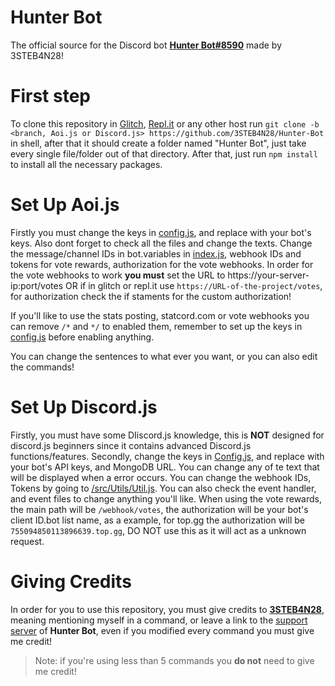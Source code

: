 # Hunter Bot

The official source for the Discord bot **[Hunter Bot#8590](https://discord.com/oauth2/authorize?client_id=755094850113896639&scope=bot&permissions=213249095)** made by 3STEB4N28!

# First step
To clone this repository in [Glitch](https://glitch.com), [Repl.it](https://replit.com) or any other host run `git clone -b <branch, Aoi.js or Discord.js> https://github.com/3STEB4N28/Hunter-Bot` in shell, after that it should create a folder named "Hunter Bot", just take every single file/folder out of that directory. After that, just run `npm install` to install all the necessary packages.

# Set Up Aoi.js

Firstly you must change the keys in [config.js](https://github.com/3STEB4N28/Hunter-Bot/blob/Aoi.js/config.js), and replace with your bot's keys. Also dont forget to check all the files and change the texts. Change the message/channel IDs in bot.variables in [index.js](https://github.com/3STEB4N28/Hunter-Bot/blob/Aoi.js/index.js), webhook IDs and tokens for vote rewards, authorization for the vote webhooks. In order for the vote webhooks to work **you must** set the URL to https://your-server-ip:port/votes OR if in glitch or repl.it use `https://URL-of-the-project/votes`, for authorization check the if staments for the custom authorization!

If you'll like to use the stats posting, statcord.com or vote webhooks you can remove `/*` and `*/` to enabled them, remember to set up the keys in [config.js](https://github.com/3STEB4N28/Hunter-Bot/blob/Aoi.js/config.js) before enabling anything.

You can change the sentences to what ever you want, or you can also edit the commands!

# Set Up Discord.js

Firstly, you must have some DIiscord.js knowledge, this is **NOT** designed for discord.js beginners since it contains advanced Discord.js functions/features. Secondly, change the keys in [Config.js](https://github.com/3STEB4N28/Hunter-Bot/blob/Discord.js/Config.js), and replace with your bot's API keys, and MongoDB URL. You can change any of te text that will be displayed when a error occurs. You can change the webhook IDs, Tokens by going to [/src/Utils/Util.js](https://github.com/3STEB4N28/Hunter-Bot/blob/Discord.js/src/Utils/Util.js). You can also check the event handler, and event files to change anything you'll like. When using the vote rewards, the main path will be `/webhook/votes`, the authorization will be your bot's client ID.bot list name, as a example, for top.gg the authorization will be `755094850113896639.top.gg`, DO NOT use this as it will act as a unknown request.

# Giving Credits

 In order for you to use this repository, you must give credits to **[3STEB4N28](https://discord.com/users/701292425624420362)**, meaning mentioning myself in a command, or leave a link to the [support server](https://hunterbot.tk/support) of **Hunter Bot**, even if you modified every command you must give me credit!

> Note: if you're using less than 5 commands you **do not** need to give me credit!
